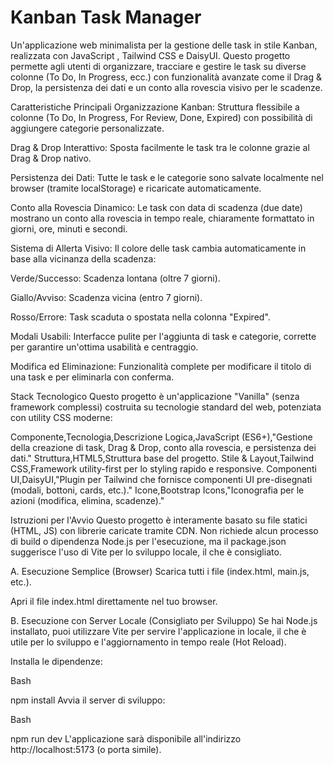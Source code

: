 # Kanban Task Manager
Un'applicazione web minimalista per la gestione delle task in stile Kanban, realizzata con JavaScript , Tailwind CSS e DaisyUI. Questo progetto permette agli utenti di organizzare, tracciare e gestire le task su diverse colonne (To Do, In Progress, ecc.) con funzionalità avanzate come il Drag & Drop, la persistenza dei dati e un conto alla rovescia visivo per le scadenze.

Caratteristiche Principali
Organizzazione Kanban: Struttura flessibile a colonne (To Do, In Progress, For Review, Done, Expired) con possibilità di aggiungere categorie personalizzate.

Drag & Drop Interattivo: Sposta facilmente le task tra le colonne grazie al Drag & Drop nativo.

Persistenza dei Dati: Tutte le task e le categorie sono salvate localmente nel browser (tramite localStorage) e ricaricate automaticamente.

Conto alla Rovescia Dinamico: Le task con data di scadenza (due date) mostrano un conto alla rovescia in tempo reale, chiaramente formattato in giorni, ore, minuti e secondi.

Sistema di Allerta Visivo: Il colore delle task cambia automaticamente in base alla vicinanza della scadenza:

Verde/Successo: Scadenza lontana (oltre 7 giorni).

Giallo/Avviso: Scadenza vicina (entro 7 giorni).

Rosso/Errore: Task scaduta o spostata nella colonna "Expired".

Modali Usabili: Interfacce pulite per l'aggiunta di task e categorie, corrette per garantire un'ottima usabilità e centraggio.

Modifica ed Eliminazione: Funzionalità complete per modificare il titolo di una task e per eliminarla con conferma.


Stack Tecnologico
Questo progetto è un'applicazione "Vanilla" (senza framework complessi) costruita su tecnologie standard del web, potenziata con utility CSS moderne:

Componente,Tecnologia,Descrizione
Logica,JavaScript (ES6+),"Gestione della creazione di task, Drag & Drop, conto alla rovescia, e persistenza dei dati."
Struttura,HTML5,Struttura base del progetto.
Stile & Layout,Tailwind CSS,Framework utility-first per lo styling rapido e responsive.
Componenti UI,DaisyUI,"Plugin per Tailwind che fornisce componenti UI pre-disegnati (modali, bottoni, cards, etc.)."
Icone,Bootstrap Icons,"Iconografia per le azioni (modifica, elimina, scadenze)." 

Istruzioni per l'Avvio
Questo progetto è interamente basato su file statici (HTML, JS) con librerie caricate tramite CDN. Non richiede alcun processo di build o dipendenza Node.js per l'esecuzione, ma il package.json suggerisce l'uso di Vite per lo sviluppo locale, il che è consigliato.

A. Esecuzione Semplice (Browser)
Scarica tutti i file (index.html, main.js, etc.).

Apri il file index.html direttamente nel tuo browser.

B. Esecuzione con Server Locale (Consigliato per Sviluppo)
Se hai Node.js installato, puoi utilizzare Vite per servire l'applicazione in locale, il che è utile per lo sviluppo e l'aggiornamento in tempo reale (Hot Reload).

Installa le dipendenze:

Bash

npm install
Avvia il server di sviluppo:

Bash

npm run dev
L'applicazione sarà disponibile all'indirizzo http://localhost:5173 (o porta simile).
